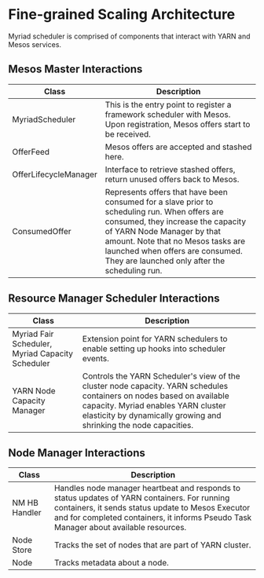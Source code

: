 # Fine-grained Scaling Architecture
Myriad scheduler is comprised of components that interact with YARN and Mesos
services. 

## Mesos Master Interactions

Class | Description |
------|------------ |
MyriadScheduler| This is the entry point to register a framework scheduler with Mesos. Upon registration, Mesos offers start to be received. |
OfferFeed |	Mesos offers are accepted and stashed here.  |
OfferLifecycleManager | Interface to retrieve stashed offers, return unused offers back to Mesos. |
ConsumedOffer | Represents offers that have been consumed for a slave prior to scheduling run. When offers are consumed, they increase the capacity of YARN Node Manager by that amount. Note that no Mesos tasks are launched when offers are consumed. They are launched only after the scheduling run. |


## Resource Manager Scheduler Interactions ##


Class | Description |
------|------------ |
Myriad Fair Scheduler, Myriad Capacity Scheduler | Extension point for YARN schedulers to enable setting up hooks into scheduler events. |
YARN Node Capacity Manager | Controls the YARN Scheduler's view of the cluster node capacity. YARN schedules containers on nodes based on available capacity. Myriad enables YARN cluster elasticity by dynamically growing and shrinking the node capacities. |


## Node Manager Interactions


Class | Description |
------|------------ |
NM HB Handler | Handles node manager heartbeat and responds to status updates of YARN containers. For running containers, it sends status update to Mesos Executor and for completed containers, it informs Pseudo Task Manager about available resources. |
Node Store | Tracks the set of nodes that are part of YARN cluster. |
Node | Tracks metadata about a node. |
